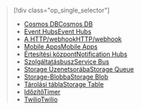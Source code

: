 
> [!div class="op_single_selector"]
> * [<span data-ttu-id="8ad3c-101">Cosmos DB</span><span class="sxs-lookup"><span data-stu-id="8ad3c-101">Cosmos DB</span></span>](../articles/azure-functions/functions-bindings-documentdb.md)  
> * [<span data-ttu-id="8ad3c-102">Event Hubs</span><span class="sxs-lookup"><span data-stu-id="8ad3c-102">Event Hubs</span></span>](../articles/azure-functions/functions-bindings-event-hubs.md)  
> * [<span data-ttu-id="8ad3c-103">A HTTP/webhook</span><span class="sxs-lookup"><span data-stu-id="8ad3c-103">HTTP/webhook</span></span>](../articles/azure-functions/functions-bindings-http-webhook.md)  
> * [<span data-ttu-id="8ad3c-104">Mobile Apps</span><span class="sxs-lookup"><span data-stu-id="8ad3c-104">Mobile Apps</span></span>](../articles/azure-functions/functions-bindings-mobile-apps.md)  
> * [<span data-ttu-id="8ad3c-105">Értesítési központ</span><span class="sxs-lookup"><span data-stu-id="8ad3c-105">Notification Hubs</span></span>](../articles/azure-functions/functions-bindings-notification-hubs.md)  
> * [<span data-ttu-id="8ad3c-106">Szolgáltatásbusz</span><span class="sxs-lookup"><span data-stu-id="8ad3c-106">Service Bus</span></span>](../articles/azure-functions/functions-bindings-service-bus.md)  
> * [<span data-ttu-id="8ad3c-107">Storage Üzenetsorába</span><span class="sxs-lookup"><span data-stu-id="8ad3c-107">Storage Queue</span></span>](../articles/azure-functions/functions-bindings-storage-queue.md)  
> * [<span data-ttu-id="8ad3c-108">Storage-Blobba</span><span class="sxs-lookup"><span data-stu-id="8ad3c-108">Storage Blob</span></span>](../articles/azure-functions/functions-bindings-storage-blob.md)  
> * [<span data-ttu-id="8ad3c-109">Tárolási tábla</span><span class="sxs-lookup"><span data-stu-id="8ad3c-109">Storage Table</span></span>](../articles/azure-functions/functions-bindings-storage-table.md)  
> * [<span data-ttu-id="8ad3c-110">Időzítő</span><span class="sxs-lookup"><span data-stu-id="8ad3c-110">Timer</span></span>](../articles/azure-functions/functions-bindings-timer.md)  
> * [<span data-ttu-id="8ad3c-111">Twilio</span><span class="sxs-lookup"><span data-stu-id="8ad3c-111">Twilio</span></span>](../articles/azure-functions/functions-bindings-twilio.md)  
> 
> 
